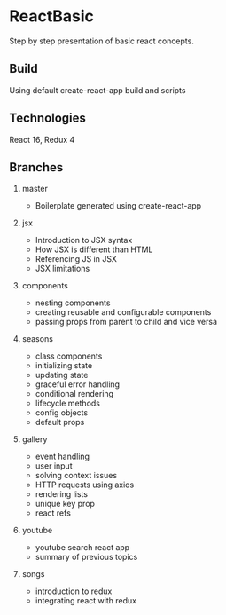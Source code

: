 # ReactBasic

Step by step presentation of basic react concepts. 

## Build

Using default create-react-app build and scripts

## Technologies

React 16, Redux 4

## Branches

1. master
    * Boilerplate generated using create-react-app

1. jsx
    * Introduction to JSX syntax 
    * How JSX is different than HTML
    * Referencing JS in JSX
    * JSX limitations

1. components
    * nesting components
    * creating reusable and configurable components
    * passing props from parent to child and vice versa

1. seasons
    * class components
    * initializing state
    * updating state
    * graceful error handling
    * conditional rendering
    * lifecycle methods
    * config objects
    * default props
    
1. gallery
    * event handling
    * user input
    * solving context issues
    * HTTP requests using axios
    * rendering lists
    * unique key prop
    * react refs

1. youtube
    * youtube search react app
    * summary of previous topics

1. songs
    * introduction to redux
    * integrating react with redux
    
